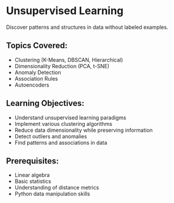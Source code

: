 # Unsupervised Learning

Discover patterns and structures in data without labeled examples.

## Topics Covered:
- Clustering (K-Means, DBSCAN, Hierarchical)
- Dimensionality Reduction (PCA, t-SNE)
- Anomaly Detection
- Association Rules
- Autoencoders

## Learning Objectives:
- Understand unsupervised learning paradigms
- Implement various clustering algorithms
- Reduce data dimensionality while preserving information
- Detect outliers and anomalies
- Find patterns and associations in data

## Prerequisites:
- Linear algebra
- Basic statistics
- Understanding of distance metrics
- Python data manipulation skills